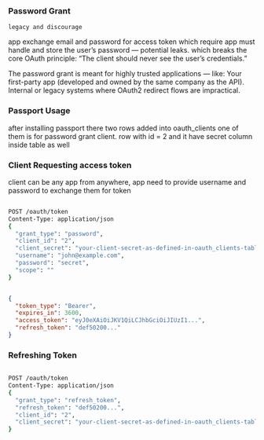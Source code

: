 ### Password Grant

`legacy and discourage`

app exchange email and password for access token which require app must handle and store the user’s password — potential leaks. which breaks the core OAuth principle: “The client should never see the user’s credentials.”

The password grant is meant for highly trusted applications — like: Your first-party app (developed and owned by the same company as the API). Internal or legacy systems where OAuth2 redirect flows are impractical.


### Passport Usage

after installing passport there two rows added into oauth_clients one of them is for password grant client. row with id = 2 and it have secret column inside table as well 


### Client Requesting access token

client can be any app from anywhere, app need to provide username and password to exchange them for token

```bash

POST /oauth/token
Content-Type: application/json
{
  "grant_type": "password",
  "client_id": "2",
  "client_secret": "your-client-secret-as-defined-in-oauth_clients-table",
  "username": "john@example.com",
  "password": "secret",
  "scope": ""
}

```

```json

{
  "token_type": "Bearer",
  "expires_in": 3600,
  "access_token": "eyJ0eXAiOiJKV1QiLCJhbGciOiJIUzI1...",
  "refresh_token": "def50200..."
}

```


### Refreshing Token

```bash

POST /oauth/token
Content-Type: application/json
{
  "grant_type": "refresh_token",
  "refresh_token": "def50200...",
  "client_id": "2",
  "client_secret": "your-client-secret-as-defined-in-oauth_clients-table",
}

```